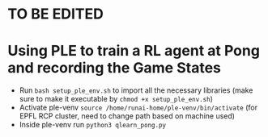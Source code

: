 # TO BE EDITED
# Using PLE to train a RL agent at Pong and recording the Game States

* Run `bash setup_ple_env.sh` to import all the necessary libraries (make sure to make it executable by `chmod +x setup_ple_env.sh`)
* Activate ple-venv `source /home/runai-home/ple-venv/bin/activate` (for EPFL RCP cluster, need to change path based on machine used)
* Inside ple-venv run `python3 qlearn_pong.py`
